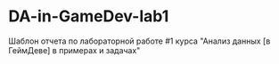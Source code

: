 # DA-in-GameDev-lab1
Шаблон отчета по лабораторной работе #1 курса "Анализ данных [в ГеймДеве] в примерах и задачах"
